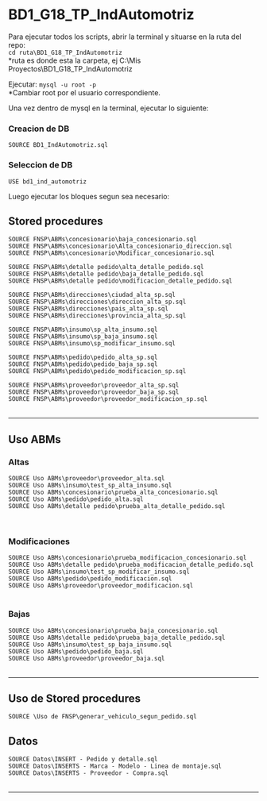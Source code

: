 # BD1_G18_TP_IndAutomotriz

Para ejecutar todos los scripts, abrir la terminal y situarse en la ruta del repo:  
`cd ruta\BD1_G18_TP_IndAutomotriz`  
*ruta es donde esta la carpeta, ej C:\Mis Proyectos\BD1_G18_TP_IndAutomotriz

Ejecutar: `mysql -u root -p`  
*Cambiar root por el usuario correspondiente.

Una vez dentro de mysql en la terminal, ejecutar lo siguiente:

### Creacion de DB

`SOURCE BD1_IndAutomotriz.sql`  

### Seleccion de DB
`USE bd1_ind_automotriz`  

Luego ejecutar los bloques segun sea necesario:

## Stored procedures
`SOURCE FNSP\ABMs\concesionario\baja_concesionario.sql`  
`SOURCE FNSP\ABMs\concesionario\Alta_concesionario_direccion.sql`  
`SOURCE FNSP\ABMs\concesionario\Modificar_concesionario.sql`  

`SOURCE FNSP\ABMs\detalle pedido\alta_detalle_pedido.sql`  
`SOURCE FNSP\ABMs\detalle pedido\baja_detalle_pedido.sql`  
`SOURCE FNSP\ABMs\detalle pedido\modificacion_detalle_pedido.sql`  

`SOURCE FNSP\ABMs\direcciones\ciudad_alta_sp.sql`  
`SOURCE FNSP\ABMs\direcciones\direccion_alta_sp.sql`  
`SOURCE FNSP\ABMs\direcciones\pais_alta_sp.sql`  
`SOURCE FNSP\ABMs\direcciones\provincia_alta_sp.sql`  

`SOURCE FNSP\ABMs\insumo\sp_alta_insumo.sql`  
`SOURCE FNSP\ABMs\insumo\sp_baja_insumo.sql`  
`SOURCE FNSP\ABMs\insumo\sp_modificar_insumo.sql`  

`SOURCE FNSP\ABMs\pedido\pedido_alta_sp.sql`  
`SOURCE FNSP\ABMs\pedido\pedido_baja_sp.sql`  
`SOURCE FNSP\ABMs\pedido\pedido_modificacion_sp.sql`  

`SOURCE FNSP\ABMs\proveedor\proveedor_alta_sp.sql`  
`SOURCE FNSP\ABMs\proveedor\proveedor_baja_sp.sql`  
`SOURCE FNSP\ABMs\proveedor\proveedor_modificacion_sp.sql`  
<br>

---

## Uso ABMs
### Altas
`SOURCE Uso ABMs\proveedor\proveedor_alta.sql`  
`SOURCE Uso ABMs\insumo\test_sp_alta_insumo.sql`  
`SOURCE Uso ABMs\concesionario\prueba_alta_concesionario.sql`  
`SOURCE Uso ABMs\pedido\pedido_alta.sql`  
`SOURCE Uso ABMs\detalle pedido\prueba_alta_detalle_pedido.sql`  

<br>

### Modificaciones

`SOURCE Uso ABMs\concesionario\prueba_modificacion_concesionario.sql`  
`SOURCE Uso ABMs\detalle pedido\prueba_modificacion_detalle_pedido.sql`  
`SOURCE Uso ABMs\insumo\test_sp_modificar_insumo.sql`  
`SOURCE Uso ABMs\pedido\pedido_modificacion.sql`  
`SOURCE Uso ABMs\proveedor\proveedor_modificacion.sql`  
<br>

### Bajas
`SOURCE Uso ABMs\concesionario\prueba_baja_concesionario.sql`  
`SOURCE Uso ABMs\detalle pedido\prueba_baja_detalle_pedido.sql`  
`SOURCE Uso ABMs\insumo\test_sp_baja_insumo.sql`  
`SOURCE Uso ABMs\pedido\pedido_baja.sql`  
`SOURCE Uso ABMs\proveedor\proveedor_baja.sql`  
<br>

---

## Uso de Stored procedures
`SOURCE \Uso de FNSP\generar_vehiculo_segun_pedido.sql`  

## Datos
`SOURCE Datos\INSERT - Pedido y detalle.sql`  
`SOURCE Datos\INSERTS - Marca - Modelo - Linea de montaje.sql`  
`SOURCE Datos\INSERTS - Proveedor - Compra.sql`  
<br>

---